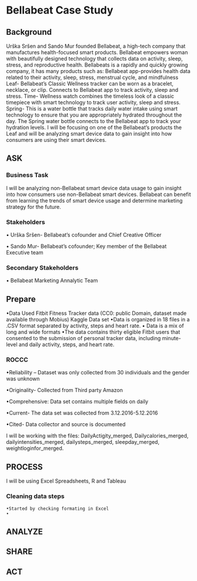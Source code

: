 # Bellabeat Case Study

<!-- Background -->
## Background

Urška Sršen and Sando Mur founded Bellabeat, a high-tech company that manufactures health-focused smart products. Bellabeat empowers woman with beautifully designed technology that collects data on activity, sleep, stress, and reproductive health. Bellabeats is a rapidly and quickly growing company, it has many products such as:
 Bellabeat app-provides health data related to their activity, sleep, stress, menstrual cycle, and mindfulness 
Leaf- Bellabeat’s Classic Wellness tracker can be worn as a bracelet, necklace, or clip. Connects to Bellabeat app to track activity, sleep and stress. 
Time- Wellness watch combines the timeless look of a classic timepiece with smart technology to track user activity, sleep and stress. 
Spring- This is a water bottle that tracks daily water intake using smart technology to ensure that you are appropriately hydrated throughout the day. The Spring water bottle connects to the Bellabeat app to track your hydration levels.
I will be focusing on one of the Bellabeat’s products the Leaf and will be analyzing smart device data to gain insight into how consumers are using their smart devices. 


<!-- ASK -->
## ASK

### Business Task

I will be analyzing non-Bellabeat smart device data usage to gain insight into how consumers use non-Bellabeat smart devices. Bellabeat can benefit from learning the trends of smart device usage and determine marketing strategy for the future. 

### Stakeholders
 
  •	Urška Sršen- Bellabeat’s cofounder and Chief Creative Officer

  •	Sando Mur- Bellabeat’s cofounder; Key member of the Bellabeat Executive team 

### Secondary Stakeholders
   •	Bellabeat Marketing Annalytic Team
   
<!-- Prepare -->
## Prepare

•Data Used Fitbit Fitness Tracker data (CC0: public Domain, dataset made available through Mobius) Kaggle Data set
•Data is organized in 18 files in a .CSV format separated by activity, steps and heart rate. 
• Data is a mix of long and wide formats
•The data contains thirty eligible Fitbit users that consented to the submission of personal tracker data, including minute-level and daily activity, steps, and heart rate.

### ROCCC

  •Reliability – Dataset was only collected from 30 individuals and the gender was unknown 
  
  •Originality- Collected from Third party Amazon 
  
  •Comprehensive: Data set contains multiple fields on daily 
  
  •Current- The data set was collected from 3.12.2016-5.12.2016
  
  •Cited- Data collector and source is documented

I will be working with the files: DailyActigity_merged, Dailycalories_merged, dailyintensities_merged, dailysteps_merged, sleepday_merged, weightloginfor_merged. 

<!-- PROCESS -->
## PROCESS
 I will be using Excel Spreadsheets, R and Tableau
 
 
 
 ### Cleaning data steps
    •Started by checking formating in Excel 
    •
<!-- ANALYZE -->
## ANALYZE


<!-- SHARE -->
## SHARE


<!-- ACT -->
## ACT
